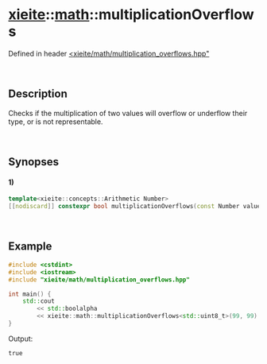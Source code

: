 # [xieite](../../xieite.md)\:\:[math](../../math.md)\:\:multiplicationOverflows
Defined in header [<xieite/math/multiplication_overflows.hpp"](../../../include/xieite/math/multiplication_overflows.hpp)

&nbsp;

## Description
Checks if the multiplication of two values will overflow or underflow their type, or is not representable.

&nbsp;

## Synopses
#### 1)
```cpp
template<xieite::concepts::Arithmetic Number>
[[nodiscard]] constexpr bool multiplicationOverflows(const Number value1, const Number value2) noexcept;
```

&nbsp;

## Example
```cpp
#include <cstdint>
#include <iostream>
#include "xieite/math/multiplication_overflows.hpp"

int main() {
    std::cout
        << std::boolalpha
        << xieite::math::multiplicationOverflows<std::uint8_t>(99, 99) << '\n';
}
```
Output:
```
true
```
